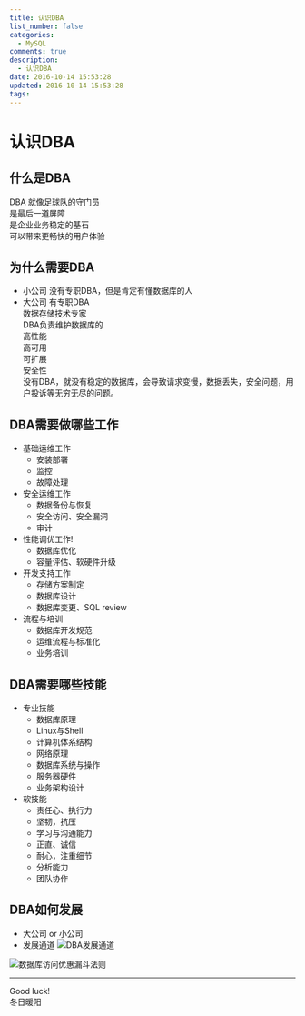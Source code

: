 ```yaml
---
title: 认识DBA
list_number: false
categories:
  - MySQL
comments: true
description:
  - 认识DBA
date: 2016-10-14 15:53:28
updated: 2016-10-14 15:53:28
tags:
---
```

# 认识DBA

## 什么是DBA

DBA 就像足球队的守门员  
是最后一道屏障  
是企业业务稳定的基石  
可以带来更畅快的用户体验  

## 为什么需要DBA
- 小公司
  没有专职DBA，但是肯定有懂数据库的人
- 大公司
  有专职DBA  
  数据存储技术专家   
DBA负责维护数据库的  
高性能  
高可用  
可扩展  
安全性  
没有DBA，就没有稳定的数据库，会导致请求变慢，数据丢失，安全问题，用户投诉等无穷无尽的问题。

## DBA需要做哪些工作
- 基础运维工作
  - 安装部署
  - 监控
  - 故障处理
- 安全运维工作
  - 数据备份与恢复
  - 安全访问、安全漏洞
  - 审计
- 性能调优工作!
  - 数据库优化
  - 容量评估、软硬件升级
- 开发支持工作
  - 存储方案制定
  - 数据库设计
  - 数据库变更、SQL review
- 流程与培训
  - 数据库开发规范
  - 运维流程与标准化
  - 业务培训

## DBA需要哪些技能
- 专业技能
  - 数据库原理
  - Linux与Shell
  - 计算机体系结构
  - 网络原理
  - 数据库系统与操作
  - 服务器硬件
  - 业务架构设计
- 软技能
  - 责任心、执行力
  - 坚韧，抗压
  - 学习与沟通能力
  - 正直、诚信
  - 耐心，注重细节
  - 分析能力
  - 团队协作

## DBA如何发展
- 大公司 or 小公司
- 发展通道
![DBA发展通道](http://ocaw8wyva.bkt.clouddn.com/markdown-img-paste-2016101711582444.png)



![数据库访问优惠漏斗法则](http://ocaw8wyva.bkt.clouddn.com/markdown-img-paste-20161017104710997.png)


----
Good luck!  
冬日暖阳
